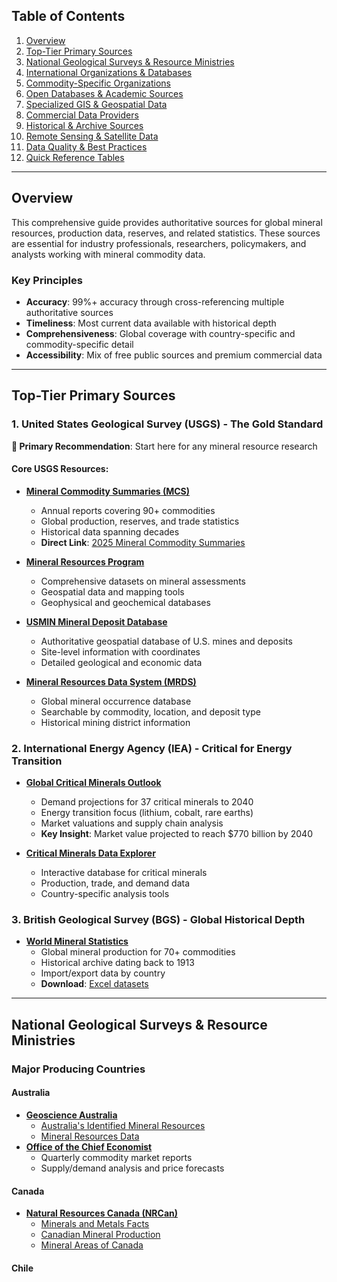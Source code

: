 
## Table of Contents
1. [Overview](#overview)
2. [Top-Tier Primary Sources](#top-tier-primary-sources)
3. [National Geological Surveys & Resource Ministries](#national-geological-surveys--resource-ministries)
4. [International Organizations & Databases](#international-organizations--databases)
5. [Commodity-Specific Organizations](#commodity-specific-organizations)
6. [Open Databases & Academic Sources](#open-databases--academic-sources)
7. [Specialized GIS & Geospatial Data](#specialized-gis--geospatial-data)
8. [Commercial Data Providers](#commercial-data-providers)
9. [Historical & Archive Sources](#historical--archive-sources)
10. [Remote Sensing & Satellite Data](#remote-sensing--satellite-data)
11. [Data Quality & Best Practices](#data-quality--best-practices)
12. [Quick Reference Tables](#quick-reference-tables)

---

## Overview

This comprehensive guide provides authoritative sources for global mineral resources, production data, reserves, and related statistics. These sources are essential for industry professionals, researchers, policymakers, and analysts working with mineral commodity data.

### Key Principles
- **Accuracy**: 99%+ accuracy through cross-referencing multiple authoritative sources
- **Timeliness**: Most current data available with historical depth
- **Comprehensiveness**: Global coverage with country-specific and commodity-specific detail
- **Accessibility**: Mix of free public sources and premium commercial data

---

## Top-Tier Primary Sources

### 1. **United States Geological Survey (USGS) - The Gold Standard**

**🌟 Primary Recommendation**: Start here for any mineral resource research

#### Core USGS Resources:
- **[Mineral Commodity Summaries (MCS)](https://www.usgs.gov/centers/nmic/mineral-commodity-summaries)**
  - Annual reports covering 90+ commodities
  - Global production, reserves, and trade statistics
  - Historical data spanning decades
  - **Direct Link**: [2025 Mineral Commodity Summaries](https://pubs.usgs.gov/periodicals/mcs2025/)

- **[Mineral Resources Program](https://www.usgs.gov/programs/mineral-resources-program/data)**
  - Comprehensive datasets on mineral assessments
  - Geospatial data and mapping tools
  - Geophysical and geochemical databases

- **[USMIN Mineral Deposit Database](https://www.usgs.gov/centers/gggsc/science/usmin-mineral-deposit-database)**
  - Authoritative geospatial database of U.S. mines and deposits
  - Site-level information with coordinates
  - Detailed geological and economic data

- **[Mineral Resources Data System (MRDS)](https://mrdata.usgs.gov/mrds/)**
  - Global mineral occurrence database
  - Searchable by commodity, location, and deposit type
  - Historical mining district information

### 2. **International Energy Agency (IEA) - Critical for Energy Transition**

- **[Global Critical Minerals Outlook](https://www.iea.org/reports/global-critical-minerals-outlook-2024)**
  - Demand projections for 37 critical minerals to 2040
  - Energy transition focus (lithium, cobalt, rare earths)
  - Market valuations and supply chain analysis
  - **Key Insight**: Market value projected to reach $770 billion by 2040

- **[Critical Minerals Data Explorer](https://www.iea.org/data-and-statistics/data-tools/critical-minerals-data-explorer)**
  - Interactive database for critical minerals
  - Production, trade, and demand data
  - Country-specific analysis tools

### 3. **British Geological Survey (BGS) - Global Historical Depth**

- **[World Mineral Statistics](https://www.bgs.ac.uk/mineralsuk/statistics/world-mineral-statistics/)**
  - Global mineral production for 70+ commodities
  - Historical archive dating back to 1913
  - Import/export data by country
  - **Download**: [Excel datasets](https://www.bgs.ac.uk/mineralsuk/statistics/world-mineral-statistics/home.html)

---

## National Geological Surveys & Resource Ministries

### **Major Producing Countries**

#### **Australia**
- **[Geoscience Australia](https://www.ga.gov.au/)**
  - [Australia's Identified Mineral Resources](https://www.ga.gov.au/scientific-topics/minerals/mineral-resources-and-advice/aimr)
  - [Mineral Resources Data](https://www.ga.gov.au/data-pubs/data-and-publications-search)
- **[Office of the Chief Economist](https://www.industry.gov.au/data-and-publications/resources-and-energy-quarterly)**
  - Quarterly commodity market reports
  - Supply/demand analysis and price forecasts

#### **Canada**
- **[Natural Resources Canada (NRCan)](https://www.nrcan.gc.ca/minerals-metals/)**
  - [Minerals and Metals Facts](https://www.nrcan.gc.ca/minerals-metals/facts/20507)
  - [Canadian Mineral Production](https://www.nrcan.gc.ca/mining-materials/statistics/8772)
  - [Mineral Areas of Canada](https://www.nrcan.gc.ca/earth-sciences/geography/atlas-canada/selected-thematic-maps/16874)

#### **Chile**
